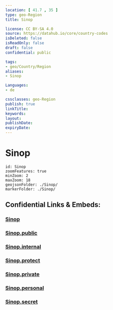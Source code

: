 ```yaml
---
location: [ 41.7 , 35 ] 
type: geo-Region
title: Sinop

license: CC BY-SA 4.0
source: https://datahub.io/core/country-codes
isDeleted: false
isReadOnly: false
draft: false
confidential: public

tags:
- geo/Country/Region
aliases:
- Sinop

Languages:
- de

cssclasses: geo-Region
publish: true
linkTitle: 
keywords: 
layout: 
publishDate: 
expiryDate: 
---
```


# Sinop

```leaflet
id: Sinop
zoomFeatures: true 
minZoom: 2 
maxZoom: 18
geojsonFolder: ./Sinop/
markerFolder: ./Sinop/
```


## Confidential Links & Embeds: 

### [Sinop](/_Standards/Earth/Continent/Europe/Europe~East/Turkey/Provinces~Turkey/Sinop.md) 

### [Sinop.public](/_public/Earth/Continent/Europe/Europe~East/Turkey/Provinces~Turkey/Sinop.public.md) 

### [Sinop.internal](/_internal/Earth/Continent/Europe/Europe~East/Turkey/Provinces~Turkey/Sinop.internal.md) 

### [Sinop.protect](/_protect/Earth/Continent/Europe/Europe~East/Turkey/Provinces~Turkey/Sinop.protect.md) 

### [Sinop.private](/_private/Earth/Continent/Europe/Europe~East/Turkey/Provinces~Turkey/Sinop.private.md) 

### [Sinop.personal](/_personal/Earth/Continent/Europe/Europe~East/Turkey/Provinces~Turkey/Sinop.personal.md) 

### [Sinop.secret](/_secret/Earth/Continent/Europe/Europe~East/Turkey/Provinces~Turkey/Sinop.secret.md)

